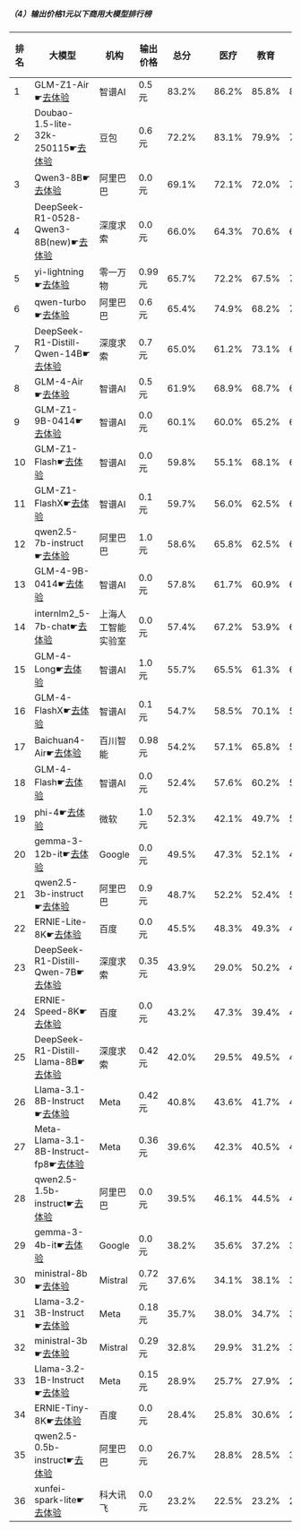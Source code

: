 ##### （4）输出价格1元以下商用大模型排行榜
|排名|大模型|机构|输出价格|总分| |医疗|教育|金融|法律|行政公务|心理健康|推理与数学计算|语言与指令遵从|
|---|-----|---|-------|---|-|----|---|---|---|------|-------|-----------|------------|
|1|GLM-Z1-Air☛[去体验](https://nonelinear.com/static/modelcompare.html?type=proprietary)|智谱AI|0.5元|83.2%| |        86.2%|85.8%|84.7%|77.2%|        90.0%|70.2%|        80.8%|90.4%|
|2|Doubao-1.5-lite-32k-250115☛[去体验](https://nonelinear.com/static/modelcompare.html?type=proprietary)|豆包|0.6元|72.2%| |        83.1%|79.9%|78.2%|61.6%|        67.5%|64.6%|        65.0%|78.0%|
|3|Qwen3-8B☛[去体验](https://nonelinear.com/static/modelcompare.html?type=open-source)|阿里巴巴|0.0元|69.1%| |        72.1%|72.0%|74.0%|54.4%|        53.3%|71.8%|        74.4%|80.9%|
|4|DeepSeek-R1-0528-Qwen3-8B(new)☛[去体验](https://nonelinear.com/static/modelcompare.html?type=open-source)|深度求索|0.0元|66.0%| |        64.3%|70.6%|65.1%|50.0%|        76.7%|57.9%|        65.3%|77.9%|
|5|yi-lightning☛[去体验](https://nonelinear.com/static/modelcompare.html?type=proprietary)|零一万物|0.99元|65.7%| |        72.2%|67.5%|70.4%|42.6%|        65.2%|70.5%|        61.2%|76.1%|
|6|qwen-turbo☛[去体验](https://nonelinear.com/static/modelcompare.html?type=proprietary)|阿里巴巴|0.6元|65.4%| |        74.9%|68.2%|70.8%|46.9%|        67.4%|71.0%|        53.0%|70.9%|
|7|DeepSeek-R1-Distill-Qwen-14B☛[去体验](https://nonelinear.com/static/modelcompare.html?type=open-source)|深度求索|0.7元|65.0%| |        61.2%|73.1%|67.5%|40.2%|        69.6%|67.8%|        67.2%|73.6%|
|8|GLM-4-Air☛[去体验](https://nonelinear.com/static/modelcompare.html?type=proprietary)|智谱AI|0.5元|61.9%| |        68.9%|68.7%|66.6%|44.5%|        60.0%|64.6%|        45.9%|76.2%|
|9|GLM-Z1-9B-0414☛[去体验](https://nonelinear.com/static/modelcompare.html?type=open-source)|智谱AI|0.0元|60.1%| |        60.0%|65.2%|63.9%|31.5%|        80.1%|39.5%|        69.1%|71.2%|
|10|GLM-Z1-Flash☛[去体验](https://nonelinear.com/static/modelcompare.html?type=proprietary)|智谱AI|0.0元|59.8%| |        55.1%|68.1%|60.2%|32.5%|        69.6%|54.6%|        60.1%|78.3%|
|11|GLM-Z1-FlashX☛[去体验](https://nonelinear.com/static/modelcompare.html?type=proprietary)|智谱AI|0.1元|59.7%| |        56.0%|62.5%|63.1%|35.6%|        73.3%|42.1%|        67.6%|77.2%|
|12|qwen2.5-7b-instruct☛[去体验](https://nonelinear.com/static/modelcompare.html?type=open-source)|阿里巴巴|1.0元|58.6%| |        65.8%|62.5%|66.6%|41.8%|        55.8%|57.4%|        47.8%|70.6%|
|13|GLM-4-9B-0414☛[去体验](https://nonelinear.com/static/modelcompare.html?type=open-source)|智谱AI|0.0元|57.8%| |        61.7%|60.9%|62.2%|40.8%|        57.5%|57.1%|        49.9%|72.5%|
|14|internlm2_5-7b-chat☛[去体验](https://nonelinear.com/static/modelcompare.html?type=open-source)|上海人工智能实验室|0.0元|57.4%| |        67.2%|53.9%|64.1%|43.1%|        60.2%|53.1%|        46.9%|71.0%|
|15|GLM-4-Long☛[去体验](https://nonelinear.com/static/modelcompare.html?type=proprietary)|智谱AI|1.0元|55.7%| |        65.5%|61.3%|65.4%|48.9%|        36.7%|50.8%|        46.5%|70.5%|
|16|GLM-4-FlashX☛[去体验](https://nonelinear.com/static/modelcompare.html?type=proprietary)|智谱AI|0.1元|54.7%| |        58.5%|70.1%|56.3%|34.7%|        57.5%|38.1%|        42.4%|79.6%|
|17|Baichuan4-Air☛[去体验](https://nonelinear.com/static/modelcompare.html?type=proprietary)|百川智能|0.98元|54.2%| |        57.1%|65.8%|56.8%|30.3%|        51.9%|50.7%|        50.3%|70.7%|
|18|GLM-4-Flash☛[去体验](https://nonelinear.com/static/modelcompare.html?type=proprietary)|智谱AI|0.0元|52.4%| |        57.6%|60.2%|56.3%|36.2%|        50.7%|50.0%|        38.7%|69.9%|
|19|phi-4☛[去体验](https://nonelinear.com/static/modelcompare.html?type=open-source)|微软|1.0元|52.3%| |        42.1%|49.7%|56.0%|24.9%|        68.0%|47.6%|        60.3%|69.8%|
|20|gemma-3-12b-it☛[去体验](https://nonelinear.com/static/modelcompare.html?type=open-source)|Google|0.0元|49.5%| |        47.3%|52.1%|46.6%|20.4%|        61.9%|41.4%|        58.3%|67.8%|
|21|qwen2.5-3b-instruct☛[去体验](https://nonelinear.com/static/modelcompare.html?type=open-source)|阿里巴巴|0.9元|48.7%| |        52.2%|52.4%|53.8%|26.9%|        42.5%|59.5%|        39.6%|62.8%|
|22|ERNIE-Lite-8K☛[去体验](https://nonelinear.com/static/modelcompare.html?type=proprietary)|百度|0.0元|45.5%| |        48.3%|49.3%|49.6%|29.2%|        48.1%|34.3%|        38.6%|66.9%|
|23|DeepSeek-R1-Distill-Qwen-7B☛[去体验](https://nonelinear.com/static/modelcompare.html?type=open-source)|深度求索|0.35元|43.9%| |        29.0%|50.2%|45.8%|19.2%|        56.4%|37.2%|        54.5%|58.9%|
|24|ERNIE-Speed-8K☛[去体验](https://nonelinear.com/static/modelcompare.html?type=proprietary)|百度|0.0元|43.2%| |        47.3%|39.4%|46.2%|31.4%|        43.1%|48.5%|        27.3%|62.4%|
|25|DeepSeek-R1-Distill-Llama-8B☛[去体验](https://nonelinear.com/static/modelcompare.html?type=open-source)|深度求索|0.42元|42.0%| |        29.5%|49.5%|42.6%|20.3%|        54.7%|24.5%|        52.7%|62.1%|
|26|Llama-3.1-8B-Instruct☛[去体验](https://nonelinear.com/static/modelcompare.html?type=open-source)|Meta|0.42元|40.8%| |        43.6%|41.7%|40.9%|21.3%|        45.3%|30.1%|        42.3%|61.3%|
|27|Meta-Llama-3.1-8B-Instruct-fp8☛[去体验](https://nonelinear.com/static/modelcompare.html?type=open-source)|Meta|0.36元|39.6%| |        42.3%|40.5%|40.8%|19.5%|        37.6%|30.2%|        44.1%|62.1%|
|28|qwen2.5-1.5b-instruct☛[去体验](https://nonelinear.com/static/modelcompare.html?type=open-source)|阿里巴巴|0.0元|39.5%| |        46.1%|44.5%|48.6%|25.6%|        34.3%|44.0%|        24.7%|48.5%|
|29|gemma-3-4b-it☛[去体验](https://nonelinear.com/static/modelcompare.html?type=open-source)|Google|0.0元|38.2%| |        35.6%|37.2%|39.7%|16.6%|        42.0%|30.8%|        49.2%|54.5%|
|30|ministral-8b☛[去体验](https://nonelinear.com/static/modelcompare.html?type=proprietary)|Mistral|0.72元|37.6%| |        34.1%|38.1%|39.2%|19.9%|        40.3%|25.8%|        42.9%|60.6%|
|31|Llama-3.2-3B-Instruct☛[去体验](https://nonelinear.com/static/modelcompare.html?type=open-source)|Meta|0.18元|35.7%| |        38.0%|34.7%|35.0%|17.1%|        34.3%|25.9%|        39.7%|60.6%|
|32|ministral-3b☛[去体验](https://nonelinear.com/static/modelcompare.html?type=proprietary)|Mistral|0.29元|32.8%| |        29.9%|31.2%|35.6%|14.8%|        35.9%|24.4%|        40.4%|50.5%|
|33|Llama-3.2-1B-Instruct☛[去体验](https://nonelinear.com/static/modelcompare.html?type=open-source)|Meta|0.15元|28.9%| |        25.7%|27.9%|28.8%|14.6%|        30.9%|19.8%|        33.1%|50.8%|
|34|ERNIE-Tiny-8K☛[去体验](https://nonelinear.com/static/modelcompare.html?type=proprietary)|百度|0.0元|28.4%| |        25.8%|30.6%|27.9%|19.8%|        32.6%|30.7%|        18.4%|41.0%|
|35|qwen2.5-0.5b-instruct☛[去体验](https://nonelinear.com/static/modelcompare.html?type=open-source)|阿里巴巴|0.0元|26.7%| |        28.8%|28.5%|34.0%|18.4%|        21.5%|19.5%|        25.4%|37.5%|
|36|xunfei-spark-lite☛[去体验](https://nonelinear.com/static/modelcompare.html?type=proprietary)|科大讯飞|0.0元|23.2%| |        22.5%|23.2%|20.1%|19.8%|        21.4%|27.5%|        14.2%|37.4%|
    
